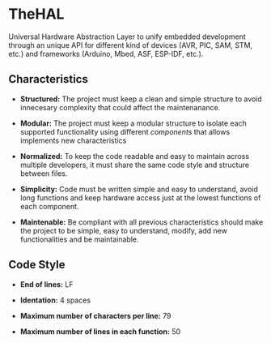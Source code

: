 
# TheHAL

Universal Hardware Abstraction Layer to unify embedded development through an unique API for different kind of devices (AVR, PIC, SAM, STM, etc.) and frameworks (Arduino, Mbed, ASF, ESP-IDF, etc.).

## Characteristics

- **Structured:** The project must keep a clean and simple structure to avoid innecesary complexity that could affect the maintenanance.

- **Modular:** The project must keep a modular structure to isolate each supported functionality using different *components* that allows implements new characteristics

- **Normalized:** To keep the code readable and easy to maintain across multiple developers, it must share the same code style and structure between files.

- **Simplicity:** Code must be written simple and easy to understand, avoid long functions and keep hardware access just at the lowest functions of each component.

- **Maintenable:** Be compliant with all previous characteristics should make the project to be simple, easy to understand, modify, add new functionalities and be maintainable.

## Code Style

- **End of lines:** LF

- **Identation:** 4 spaces

- **Maximum number of characters per line:** 79

- **Maximum number of lines in each function:** 50
